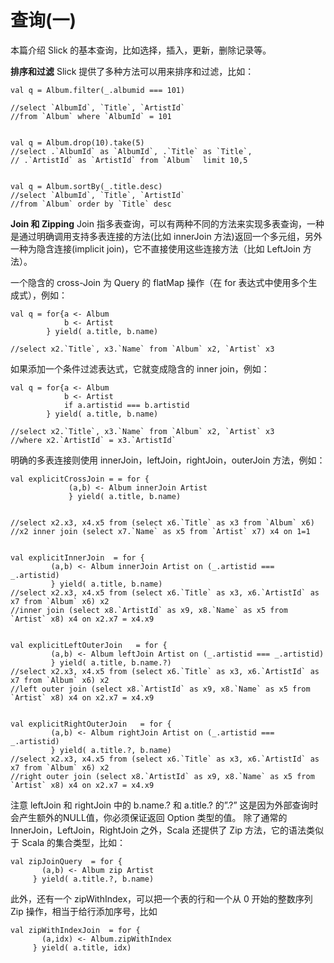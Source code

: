 # 查询(一)
本篇介绍 Slick 的基本查询，比如选择，插入，更新，删除记录等。

**排序和过滤**
Slick 提供了多种方法可以用来排序和过滤，比如：
```
val q = Album.filter(_.albumid === 101)

//select `AlbumId`, `Title`, `ArtistId` 
//from `Album` where `AlbumId` = 101


val q = Album.drop(10).take(5)
//select .`AlbumId` as `AlbumId`, .`Title` as `Title`,
// .`ArtistId` as `ArtistId` from `Album`  limit 10,5


val q = Album.sortBy(_.title.desc)
//select `AlbumId`, `Title`, `ArtistId` 
//from `Album` order by `Title` desc
```
**Join 和 Zipping**
Join 指多表查询，可以有两种不同的方法来实现多表查询，一种是通过明确调用支持多表连接的方法(比如 innerJoin 方法)返回一个多元组，另外一种为隐含连接(implicit join)，它不直接使用这些连接方法（比如 LeftJoin 方法）。

一个隐含的 cross-Join 为 Query 的 flatMap 操作（在 for 表达式中使用多个生成式），例如：
```
val q = for{a <- Album
			b <- Artist
		} yield( a.title, b.name)

//select x2.`Title`, x3.`Name` from `Album` x2, `Artist` x3
```
如果添加一个条件过滤表达式，它就变成隐含的 inner join，例如：
```
val q = for{a <- Album
			b <- Artist
		    if a.artistid === b.artistid
		} yield( a.title, b.name)

//select x2.`Title`, x3.`Name` from `Album` x2, `Artist` x3 
//where x2.`ArtistId` = x3.`ArtistId`

```
明确的多表连接则使用 innerJoin，leftJoin，rightJoin，outerJoin 方法，例如：
```
val explicitCrossJoin = = for {
			 (a,b) <- Album innerJoin Artist  
			 } yield( a.title, b.name)


//select x2.x3, x4.x5 from (select x6.`Title` as x3 from `Album` x6) 
//x2 inner join (select x7.`Name` as x5 from `Artist` x7) x4 on 1=1


val explicitInnerJoin  = for {
		 (a,b) <- Album innerJoin Artist on (_.artistid === _.artistid)
		 } yield( a.title, b.name)
//select x2.x3, x4.x5 from (select x6.`Title` as x3, x6.`ArtistId` as x7 from `Album` x6) x2 
//inner join (select x8.`ArtistId` as x9, x8.`Name` as x5 from `Artist` x8) x4 on x2.x7 = x4.x9


val explicitLeftOuterJoin   = for {
		 (a,b) <- Album leftJoin Artist on (_.artistid === _.artistid)
		 } yield( a.title, b.name.?)
//select x2.x3, x4.x5 from (select x6.`Title` as x3, x6.`ArtistId` as x7 from `Album` x6) x2 
//left outer join (select x8.`ArtistId` as x9, x8.`Name` as x5 from `Artist` x8) x4 on x2.x7 = x4.x9


val explicitRightOuterJoin   = for {
		 (a,b) <- Album rightJoin Artist on (_.artistid === _.artistid)
		 } yield( a.title.?, b.name)
//select x2.x3, x4.x5 from (select x6.`Title` as x3, x6.`ArtistId` as x7 from `Album` x6) x2 
//right outer join (select x8.`ArtistId` as x9, x8.`Name` as x5 from `Artist` x8) x4 on x2.x7 = x4.x9

```
注意 leftJoin 和 rightJoin 中的 b.name.? 和 a.title.? 的”.?” 这是因为外部查询时会产生额外的NULL值，你必须保证返回 Option 类型的值。
除了通常的 InnerJoin，LeftJoin，RightJoin 之外，Scala 还提供了 Zip 方法，它的语法类似于 Scala 的集合类型，比如： 
```
val zipJoinQuery  = for {
	   (a,b) <- Album zip Artist
	 } yield( a.title.?, b.name)

```
此外，还有一个 zipWithIndex，可以把一个表的行和一个从 0 开始的整数序列 Zip 操作，相当于给行添加序号，比如
```
val zipWithIndexJoin  = for {
	   (a,idx) <- Album.zipWithIndex 
	 } yield( a.title, idx)
```